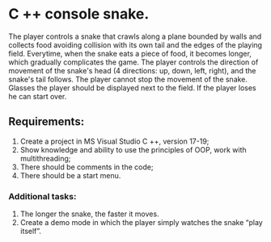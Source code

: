 # C ++ console snake.

The player controls a snake that crawls along a plane bounded by walls and collects
food avoiding collision with its own tail and the edges of the playing field. Everytime,
when the snake eats a piece of food, it becomes longer, which gradually complicates the game.
The player controls the direction of movement of the snake's head (4 directions: up, down, left,
right), and the snake's tail follows. The player cannot stop the movement of the snake. Glasses
the player should be displayed next to the field. If the player loses he can start over.

## Requirements:
1. Create a project in MS Visual Studio C ++, version 17-19;
2. Show knowledge and ability to use the principles of OOP, work with multithreading;
3. There should be comments in the code;
4. There should be a start menu.

### Additional tasks:
1. The longer the snake, the faster it moves.
2. Create a demo mode in which the player simply watches the snake “play itself”.